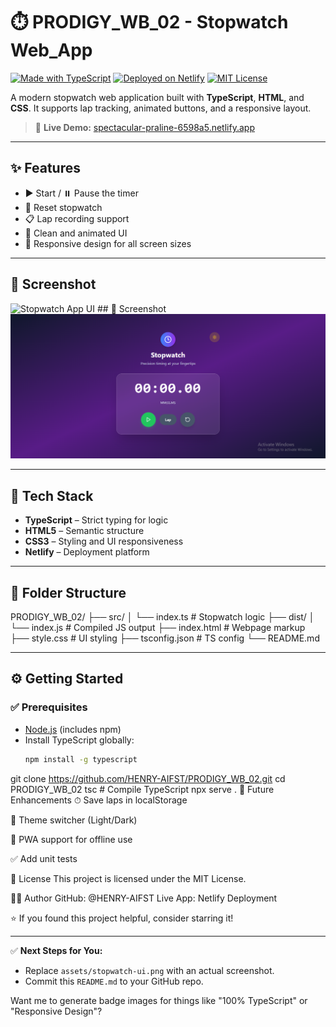 # ⏱️ PRODIGY_WB_02 - Stopwatch Web_App

[![Made with TypeScript](https://img.shields.io/badge/Made%20with-TypeScript-3178c6?logo=typescript&logoColor=white)](https://www.typescriptlang.org/)
[![Deployed on Netlify](https://img.shields.io/badge/Deployed%20on-Netlify-00C7B7?logo=netlify&logoColor=white)](https://spectacular-praline-6598a5.netlify.app/)
[![MIT License](https://img.shields.io/badge/License-MIT-green.svg)](#license)

A modern stopwatch web application built with **TypeScript**, **HTML**, and **CSS**. It supports lap tracking, animated buttons, and a responsive layout.

> 🔗 **Live Demo:** [spectacular-praline-6598a5.netlify.app](https://spectacular-praline-6598a5.netlify.app/)

---

## ✨ Features

- ▶️ Start / ⏸️ Pause the timer
- 🔁 Reset stopwatch
- 📋 Lap recording support
- 🎨 Clean and animated UI
- 📱 Responsive design for all screen sizes

---

## 📸 Screenshot

<img src="https://raw.github.com/HENRY-AIFST/PRODIGY_WB_02/main/dist/assets/stopwatch.png" alt="Stopwatch App UI" width="700"/>
## 📸 Screenshot

<img src="https://raw.githubusercontent.com/HENRY-AIFST/PRODIGY_WB_02/main/dist/assets/stopwatch.png" alt="Stopwatch App UI" width="700"/>



---

## 🧰 Tech Stack

- **TypeScript** – Strict typing for logic
- **HTML5** – Semantic structure
- **CSS3** – Styling and UI responsiveness
- **Netlify** – Deployment platform

---

## 📂 Folder Structure


PRODIGY_WB_02/
├── src/
│ └── index.ts # Stopwatch logic
├── dist/
│ └── index.js # Compiled JS output
├── index.html # Webpage markup
├── style.css # UI styling
├── tsconfig.json # TS config
└── README.md

---

## ⚙️ Getting Started

### ✅ Prerequisites

- [Node.js](https://nodejs.org/) (includes npm)
- Install TypeScript globally:
  ```bash
  npm install -g typescript
git clone https://github.com/HENRY-AIFST/PRODIGY_WB_02.git
cd PRODIGY_WB_02
tsc          # Compile TypeScript
npx serve .
🧩 Future Enhancements
⏱ Save laps in localStorage

🎨 Theme switcher (Light/Dark)

📲 PWA support for offline use

✅ Add unit tests

📄 License
This project is licensed under the MIT License.

🙋‍♂️ Author
GitHub: @HENRY-AIFST
Live App: Netlify Deployment

⭐ If you found this project helpful, consider starring it!

---

✅ **Next Steps for You:**

- Replace `assets/stopwatch-ui.png` with an actual screenshot.
- Commit this `README.md` to your GitHub repo.

Want me to generate badge images for things like "100% TypeScript" or "Responsive Design"?
